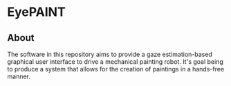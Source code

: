 # EyePAINT

## About

The software in this repository aims to provide a gaze estimation-based graphical user interface to drive a mechanical painting robot. It's goal being to produce a system that allows for the creation of paintings in a hands-free manner.